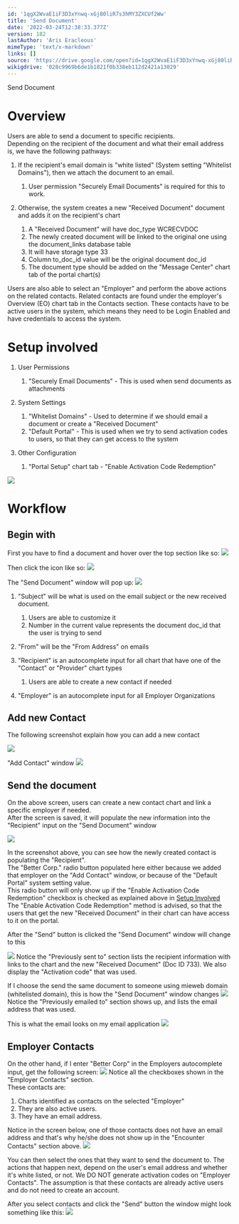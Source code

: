 ```yaml
---
id: '1qgX2WvaE1iF3D3xYnwq-xGj80liR7s3hMY3ZXCUf2Ww'
title: 'Send Document'
date: '2022-03-24T12:38:33.377Z'
version: 182
lastAuthor: 'Aris Eracleous'
mimeType: 'text/x-markdown'
links: []
source: 'https://drive.google.com/open?id=1qgX2WvaE1iF3D3xYnwq-xGj80liR7s3hMY3ZXCUf2Ww'
wikigdrive: '028c9969b6de1b1821f0b338eb112d2421a13029'
---
```

Send Document

# Overview

Users are able to send a document to specific recipients.  
Depending on the recipient of the document and what their email address is, we have the following pathways:

1. If the recipient's email domain is "white listed" (System setting "Whitelist Domains"), then we attach the document to an email.

   1. User permission "Securely Email Documents" is required for this to work.

2. Otherwise, the system creates a new "Received Document" document and adds it on the recipient's chart

   1. A "Received Document" will have doc_type WCRECVDOC
   2. The newly created document will be linked to the original one using the document_links database table
   3. It will have storage type 33
   4. Column to_doc_id value will be the original document doc_id
   5. The document type should be added on the "Message Center" chart tab of the portal chart(s)



Users are also able to select an "Employer" and perform the above actions on the related contacts.  Related contacts are found under the employer's Overview (EO) chart tab in the Contacts section.  These contacts have to be active users in the system, which means they need to be Login Enabled and have credentials to access the system.


# Setup involved


1. User Permissions

   1. "Securely Email Documents" - This is used when send documents as attachments

2. System Settings

   1. "Whitelist Domains" - Used to determine if we should email a document or create a "Received Document"
   2. "Default Portal" - This is used when we try to send activation codes to users, so that they can get access to the system

3. Other Configuration

   1. "Portal Setup" chart tab - "Enable Activation Code Redemption"


![](../send-document.assets/da668975187ff27da42b8517a5c343cd.png)



# Workflow



## Begin with


First you have to find a document and hover over the top section like so:
![](../send-document.assets/fab46b7132d46e5b670d2f0d2959f818.png)

Then click the icon like so:
![](../send-document.assets/daf18bf0c4e782a6a0c9e63b23d95a59.png)

The "Send Document" window will pop up:
![](../send-document.assets/ec1c3d5d99d9dfb1f23e30cfce6875f1.png)

1. "Subject" will be what is used on the email subject or the new received document.

   1. Users are able to customize it
   2. Number in the current value represents the document doc_id that the user is trying to send

2. "From" will be the "From Address" on emails
3. "Recipient" is an autocomplete input for all chart that have one of the "Contact" or "Provider" chart types

   1. Users are able to create a new contact if needed

4. "Employer" is an autocomplete input for all Employer Organizations




## Add new Contact


The following screenshot explain how you can add a new contact


![](../send-document.assets/3d3684456761db64d0f0756febe8ee75.png)


"Add Contact" window
![](../send-document.assets/49323c26fe71d0e02dd116fe0ed31bbb.png)

## Send the document


On the above screen, users can create a new contact chart and link a specific employer if needed.  
After the screen is saved, it will populate the new information into the "Recipient" input on the "Send Document" window

![](../send-document.assets/ef20a4a2ecf8d85798b7bc8dce38c245.png)

In the screenshot above, you can see how the newly created contact is populating the "Recipient".  
The "Better Corp." radio button populated here either because we added that employer on the "Add Contact" window, or because of the "Default Portal" system setting value.  
This radio button will only show up if the "Enable Activation Code Redemption" checkbox is checked as explained above in [Setup Involved](#v2syi7euzkrn)  
The "Enable Activation Code Redemption" method is advised, so that the users that get the new "Received Document" in their chart can have access to it on the portal.

After the "Send" button is clicked the "Send Document" window will change to this

![](../send-document.assets/970c3620cb821acaf71673f9529863bb.png)
Notice the "Previously sent to" section lists the recipient information with links to the chart and the new "Received Document" (Doc ID 733).  We also display the "Activation code" that was used.

If I choose the send the same document to someone using mieweb domain (whitelisted domain), this is how the "Send Document" window changes
![](../send-document.assets/8f7d1bdf0b75201380ff3c966cf85695.png)
Notice the "Previously emailed to" section shows up, and lists the email address that was used.

This is what the email looks on my email application
![](../send-document.assets/8647a2b13493cfb0c39ac928a023ff17.png)


## Employer Contacts


On the other hand, if I enter "Better Corp" in the Employers autocomplete input, get the following screen:
![](../send-document.assets/7456da0813b6a29a1ad5ef8307de5acf.png)
Notice all the checkboxes shown in the "Employer Contacts" section.    
These contacts are:

1. Charts identified as contacts on the selected "Employer"
2. They are also active users.
3. They have an email address.


Notice in the screen below, one of those contacts does not have an email address and that's why he/she does not show up in the "Encounter Contacts" section above.
![](../send-document.assets/cb97d99b92c6b11d1bebdc3b3ce404ae.png)

You can then select the ones that they want to send the document to.  The actions that happen next, depend on the user's email address and whether it's white listed, or not.  We DO NOT generate activation codes on "Employer Contacts".  The assumption is that these contacts are already active users and do not need to create an account.

After you select contacts and click the "Send" button the window might look something like this:
![](../send-document.assets/e357d249f5d5f2027d0149d1ed9f7f9b.png)
